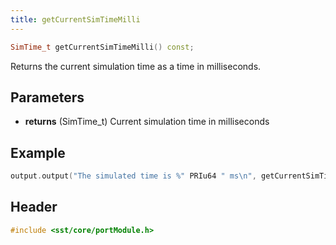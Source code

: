 ```yaml
---
title: getCurrentSimTimeMilli
---
```


```cpp
SimTime_t getCurrentSimTimeMilli() const;
```

Returns the current simulation time as a time in milliseconds. 

## Parameters
* **returns** (SimTime_t) Current simulation time in milliseconds


## Example

<!--- SOURCE_CODE: None --->
```cpp
output.output("The simulated time is %" PRIu64 " ms\n", getCurrentSimTimeMilli());
```

## Header
```cpp
#include <sst/core/portModule.h>
```

